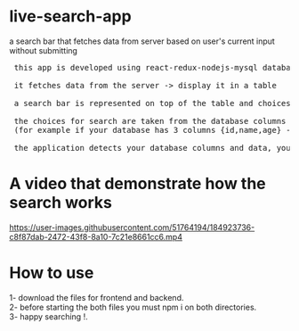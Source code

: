 # live-search-app
a search bar that fetches data from server based on user's current input without submitting

<pre>
 this app is developed using react-redux-nodejs-mysql database
 
 it fetches data from the server -> display it in a table
 
 a search bar is represented on top of the table and choices radio button beneath it
 
 the choices for search are taken from the database columns 
 (for example if your database has 3 columns {id,name,age} -> these will be the search choices)
 
 the application detects your database columns and data, you need only to do the database connection
</pre>
# A video that demonstrate how the search works

https://user-images.githubusercontent.com/51764194/184923736-c8f87dab-2472-43f8-8a10-7c21e8661cc6.mp4


# How to use

 1- download the files for frontend and backend.<br>
 2- before starting the both files you must npm i on both directories.<br>
 3- happy searching !.



